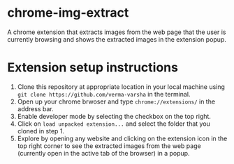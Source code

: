 # chrome-img-extract
A chrome extension that extracts images from the web page that the user is currently browsing and shows the extracted images in the extension popup.

# Extension setup instructions
1. Clone this repository at appropriate location in your local machine using `git clone https://github.com/verma-varsha` in the terminal.
2. Open up your chrome brwoser and type `chrome://extensions/` in the address bar.
3. Enable developer mode by selecting the checkbox on the top right.
4. Click on `load unpacked extension...` and select the folder that you cloned in step 1. 
5. Explore by opening any website and clicking on the extension icon in the top right corner to see the extracted images from the web page (currently open in the active tab of the browser) in a popup.
